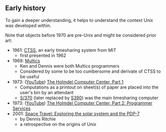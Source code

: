 
## Early history

To gain a deeper understanding, it helps to understand the context Unix was developed within.

Note that objects before 1970 are pre-Unix and might be considered prior art:

* 1961: [CTSS](https://en.wikipedia.org/wiki/Compatible_Time-Sharing_System), an early timesharing system from MIT
  * first presented in 1962
* 1969: [Multics](https://www.multicians.org/general.html)
  * Ken and Dennis were both Multics programmers
  * Considered by some to be too cumbersome and derivate of CTSS to be useful
* 1973: ([YouTube](https://www.youtube.com/watch?v=HMYiktO0D64)) [The Holmdel Computer Center, Part 1](https://techchannel.att.com/playvideo/2012/11/28/AT&T-Archives-Holmdel-Computer-Center-Part-1)
  * Computations as a printout on sheet(s) of paper are placed into the user's bin by an attendant
  * [S/370](https://en.wikipedia.org/wiki/IBM_System/370) (later replaced by [S390](https://en.wikipedia.org/wiki/IBM_System/390)) was the main timesharing computer
* 1973: ([YouTube](https://www.youtube.com/watch?v=V9aVOIuKVUc)) [The Holmdel Computer Center, Part 2: Programmer Services](https://techchannel.att.com/playvideo/2012/11/28/AT&T-Archives-Holmdel-Computer-Center-Part-2)
* 2001: [Space Travel: Exploring the solar system and the PDP-7](https://9p.io/who/dmr/spacetravel.html)
  * by Dennis Ritchie
  * a retrospective on the origins of Unix
